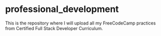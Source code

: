 # professional_development
This is the repository where I will upload all my FreeCodeCamp practices from Certified Full Stack Developer Curriculum. 
